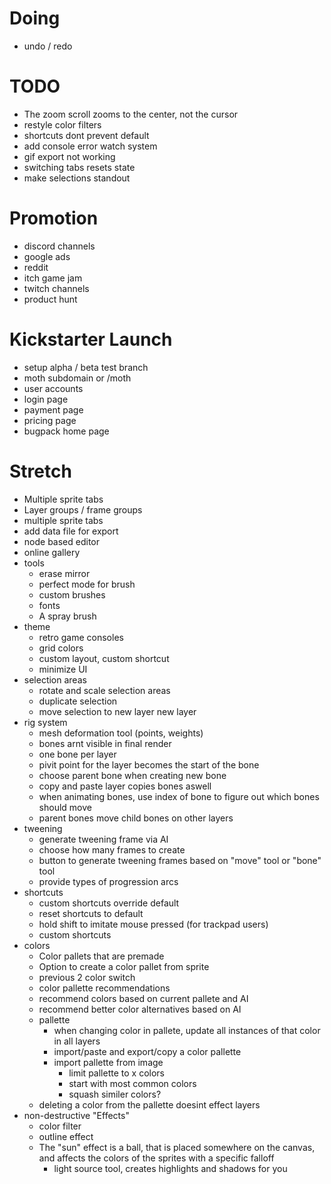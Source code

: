 # Doing
- undo / redo

# TODO
- The zoom scroll zooms to the center, not the cursor
- restyle color filters 
- shortcuts dont prevent default 
- add console error watch system
- gif export not working 
- switching tabs resets state
- make selections standout

# Promotion
- discord channels
- google ads
- reddit
- itch game jam
- twitch channels
- product hunt

# Kickstarter Launch
- setup alpha / beta test branch
- moth subdomain or /moth
- user accounts
- login page
- payment page
- pricing page
- bugpack home page

# Stretch 
- Multiple sprite tabs
- Layer groups / frame groups
- multiple sprite tabs
- add data file for export
- node based editor
- online gallery 
- tools
    - erase mirror
    - perfect mode for brush
    - custom brushes 
    - fonts
    - A spray brush
- theme
    - retro game consoles
    - grid colors
    - custom layout, custom shortcut
    - minimize UI
- selection areas
    - rotate and scale selection areas
    - duplicate selection 
    - move selection to new layer new layer 
- rig system 
    - mesh deformation tool (points, weights)
    - bones arnt visible in final render 
    - one bone per layer 
    - pivit point for the layer becomes the start of the bone 
    - choose parent bone when creating new bone 
    - copy and paste layer copies bones aswell 
    - when animating bones, use index of bone to figure out which bones should move
    - parent bones move child bones on other layers 
- tweening 
    - generate tweening frame via AI  
    - choose how many frames to create 
    - button to generate tweening frames based on "move" tool or "bone" tool 
    - provide types of progression arcs 
- shortcuts 
    - custom shortcuts override default
    - reset shortcuts to default
    - hold shift to imitate mouse pressed (for trackpad users)
    - custom shortcuts 
- colors
    - Color pallets that are premade
    - Option to create a color pallet from sprite
    - previous 2 color switch
    - color pallette recommendations 
    - recommend colors based on current pallete and AI 
    - recommend better color alternatives based on AI 
    - pallette 
        - when changing color in pallete, update all instances of that color in all layers 
        - import/paste and export/copy a color pallette 
        - import pallette from image 
            - limit pallette to x colors
            - start with most common colors
            - squash similer colors?
    - deleting a color from the pallette doesint effect layers
- non-destructive "Effects"    
    - color filter
    - outline effect        
    - The "sun" effect is a ball, that is placed somewhere on the canvas, and affects the colors of the sprites with a specific falloff
        - light source tool, creates highlights and shadows for you 









